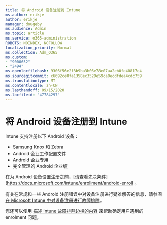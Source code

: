 ```yaml
---
title: 将 Android 设备注册到 Intune
ms.author: erikje
author: erikje
manager: dougeby
ms.audience: Admin
ms.topic: article
ms.service: o365-administration
ROBOTS: NOINDEX, NOFOLLOW
localization_priority: Normal
ms.collection: Adm_O365
ms.custom:
- "9000652"
- "2494"
ms.openlocfilehash: 9306f56e2f3b9ba3b06e78e07aa2eb0fe40817e4
ms.sourcegitcommit: c6692ce0fa1358ec3529e59ca0ecdfdea4cdc759
ms.translationtype: MT
ms.contentlocale: zh-CN
ms.lasthandoff: 09/15/2020
ms.locfileid: "47784297"
---
```

# <a name="enrolling-android-devices-into-intune"></a>将 Android 设备注册到 Intune

Intune 支持注册以下 Android 设备：
- Samsung Knox 和 Zebra
- Android 企业工作配置文件
- Android 企业专用
- 完全管理的 Android 企业版

在为 Android 设备设置注册之前，[请查看先决条件] (https://docs.microsoft.com/intune/enrollment/android-enroll 。

有关在常规和一些 Android 注册错误中对设备注册进行疑难解答的信息，请参阅 [在 Microsoft Intune 中对设备注册进行故障排除](https://docs.microsoft.com/intune/enrollment/troubleshoot-device-enrollment-in-intune)。

您还可以使用 [描述 Intune 故障排除边栏的内容](https://docs.microsoft.com/intune/fundamentals/help-desk-operators) 来帮助确定用户遇到的 enrolment 问题。





